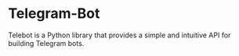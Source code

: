 # Telegram-Bot
Telebot is a Python library that provides a simple and intuitive API for building Telegram bots. 
